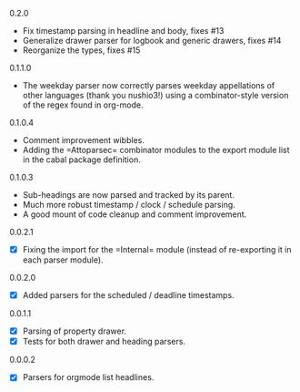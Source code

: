 0.2.0
- Fix timestamp parsing in headline and body, fixes #13
- Generalize drawer parser for logbook and generic drawers, fixes #14
- Reorganize the types, fixes #15

0.1.1.0
- The weekday parser now correctly parses weekday appellations of other
  languages (thank you nushio3!) using a combinator-style version of the regex
  found in org-mode.

0.1.0.4
- Comment improvement wibbles.
- Adding the =Attoparsec= combinator modules to the export module list in the
  cabal package definition.

0.1.0.3
- Sub-headings are now parsed and tracked by its parent.
- Much more robust timestamp / clock / schedule parsing.
- A good mount of code cleanup and comment improvement.

0.0.2.1
- [X] Fixing the import for the =Internal= module (instead of re-exporting it in
  each parser module).

0.0.2.0
- [X] Added parsers for the scheduled / deadline timestamps.

0.0.1.1
- [X] Parsing of property drawer.
- [X] Tests for both drawer and heading parsers.

0.0.0.2
- [X] Parsers for orgmode list headlines.
